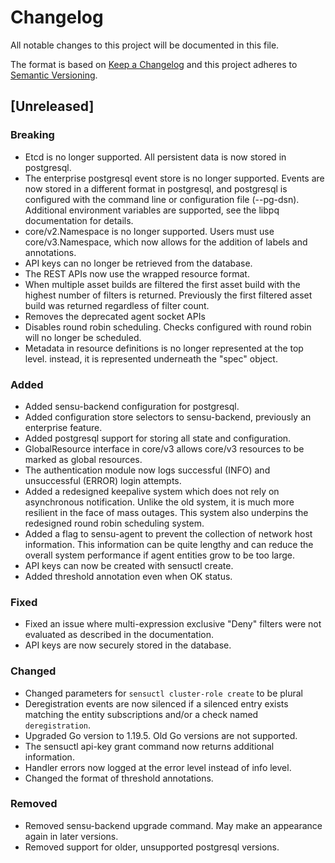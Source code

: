 # Changelog
All notable changes to this project will be documented in this file.

The format is based on [Keep a Changelog](http://keepachangelog.com/en/1.0.0/)
and this project adheres to [Semantic
Versioning](http://semver.org/spec/v2.0.0.html).

## [Unreleased]
### Breaking
- Etcd is no longer supported. All persistent data is now stored in postgresql.
- The enterprise postgresql event store is no longer supported. Events are now
  stored in a different format in postgresql, and postgresql is configured with
  the command line or configuration file (--pg-dsn). Additional environment
  variables are supported, see the libpq documentation for details.
- core/v2.Namespace is no longer supported. Users must use core/v3.Namespace,
which now allows for the addition of labels and annotations.
- API keys can no longer be retrieved from the database.
- The REST APIs now use the wrapped resource format.
- When multiple asset builds are filtered the first asset build with the highest
number of filters is returned. Previously the first filtered asset build was
returned regardless of filter count.
- Removes the deprecated agent socket APIs
- Disables round robin scheduling. Checks configured with round robin will
  no longer be scheduled.
- Metadata in resource definitions is no longer represented at the top level.
instead, it is represented underneath the "spec" object.

### Added
- Added sensu-backend configuration for postgresql.
- Added configuration store selectors to sensu-backend, previously an enterprise
  feature.
- Added postgresql support for storing all state and configuration.
- GlobalResource interface in core/v3 allows core/v3 resources to
  be marked as global resources.
- The authentication module now logs successful (INFO) and unsuccessful (ERROR)
  login attempts.
- Added a redesigned keepalive system which does not rely on asynchronous
  notification. Unlike the old system, it is much more resilient in the face of
  mass outages. This system also underpins the redesigned round robin scheduling
  system.
- Added a flag to sensu-agent to prevent the collection of network host
  information. This information can be quite lengthy and can reduce the overall
  system performance if agent entities grow to be too large.
- API keys can now be created with sensuctl create.
- Added threshold annotation even when OK status.

### Fixed
- Fixed an issue where multi-expression exclusive "Deny" filters were not
  evaluated as described in the documentation.
- API keys are now securely stored in the database.

### Changed
- Changed parameters for `sensuctl cluster-role create` to be plural
- Deregistration events are now silenced if a silenced entry exists matching the
entity subscriptions and/or a check named `deregistration`.
- Upgraded Go version to 1.19.5. Old Go versions are not supported.
- The sensuctl api-key grant command now returns additional information.
- Handler errors now logged at the error level instead of info level.
- Changed the format of threshold annotations.

### Removed
- Removed sensu-backend upgrade command. May make an appearance again in later versions.
- Removed support for older, unsupported postgresql versions.
